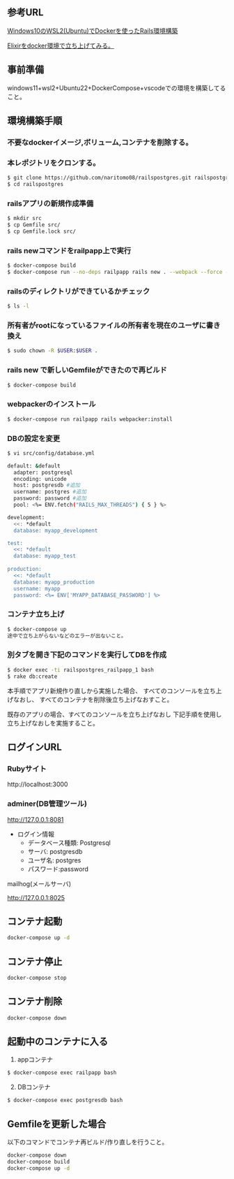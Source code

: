 ## 参考URL
[Windows10のWSL2(Ubuntu)でDockerを使ったRails環境構築](https://qiita.com/na-777/items/fcccb48b4f3b549abe61)

[Elixirをdocker環境で立ち上げてみる。](https://qiita.com/naritomo08/items/fecf4ace7b9ca9078102)

## 事前準備

windows11+wsl2+Ubuntu22+DockerCompose+vscodeでの環境を構築してること。

## 環境構築手順

### 不要なdockerイメージ,ボリューム,コンテナを削除する。

### 本レポジトリをクロンする。

```bash
$ git clone https://github.com/naritomo08/railspostgres.git railspostgres
$ cd railspostgres
```

### railsアプリの新規作成準備

```bash
$ mkdir src
$ cp Gemfile src/
$ cp Gemfile.lock src/
```
### rails newコマンドをrailpapp上で実行

```bash
$ docker-compose build
$ docker-compose run --no-deps railpapp rails new . --webpack --force --database=postgresql
```

### railsのディレクトリができているかチェック

```bash
$ ls -l
```

### 所有者がrootになっているファイルの所有者を現在のユーザに書き換え

```bash
$ sudo chown -R $USER:$USER .
```

### rails new で新しいGemfileができたので再ビルド

```bash
$ docker-compose build
```

### webpackerのインストール

```bash
$ docker-compose run railpapp rails webpacker:install
```

### DBの設定を変更

```bash
$ vi src/config/database.yml

default: &default
  adapter: postgresql
  encoding: unicode
  host: postgresdb #追加
  username: postgres #追加
  password: password #追加
  pool: <%= ENV.fetch("RAILS_MAX_THREADS") { 5 } %>

development:
  <<: *default
  database: myapp_development

test:
  <<: *default
  database: myapp_test
  
production:
  <<: *default
  database: myapp_production
  username: myapp
  password: <%= ENV['MYAPP_DATABASE_PASSWORD'] %>
```

### コンテナ立ち上げ

```bash
$ docker-compose up
途中で立ち上がらないなどのエラーが出ないこと。
```

### 別タブを開き下記のコマンドを実行してDBを作成

```bash
$ docker exec -ti railspostgres_railpapp_1 bash
$ rake db:create
```

本手順でアプリ新規作り直しから実施した場合、
すべてのコンソールを立ち上げなおし、
すべてのコンテナを削除後立ち上げなおすこと。

既存のアプリの場合、すべてのコンソールを立ち上げなおし
下記手順を使用し立ち上げなおしを実施すること。

## ログインURL


### Rubyサイト

http://localhost:3000

### adminer(DB管理ツール)

http://127.0.0.1:8081

* ログイン情報
  - データベース種類: Postgresql
  - サーバ: postgresdb
  - ユーザ名: postgres
  - パスワード:password

mailhog(メールサーバ)

http://127.0.0.1:8025

## コンテナ起動

```bash
docker-compose up -d
```

## コンテナ停止

```bash
docker-compose stop
```

## コンテナ削除

```bash
docker-compose down
```

## 起動中のコンテナに入る

1. appコンテナ

```bash
$ docker-compose exec railpapp bash
```

2. DBコンテナ

```bash
$ docker-compose exec postgresdb bash
```
## Gemfileを更新した場合

以下のコマンドでコンテナ再ビルド/作り直しを行うこと。

```bash
docker-compose down
docker-compose build
docker-compose up -d
```
